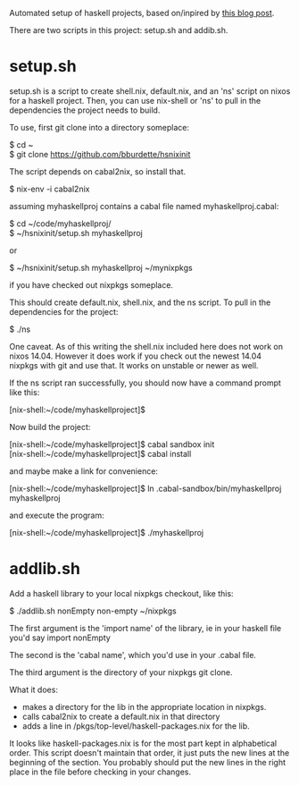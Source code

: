 Automated setup of haskell projects, based on/inpired by [this blog post](http://wiki.ocharles.org.uk/Nix#how-do-i-use-cabal2nix-for-local-projects).

There are two scripts in this project:  setup.sh and addib.sh.  

setup.sh
=========

setup.sh is a script to create shell.nix, default.nix, and an 'ns' script on nixos for a haskell project.  Then, you can use nix-shell or 'ns' to pull in the dependencies the project needs to build.  

To use, first git clone into a directory someplace:

$ cd ~  
$ git clone https://github.com/bburdette/hsnixinit

The script depends on cabal2nix, so install that.

$ nix-env -i cabal2nix

assuming myhaskellproj contains a cabal file named myhaskellproj.cabal:

$ cd ~/code/myhaskellproj/  
$ ~/hsnixinit/setup.sh myhaskellproj

or 

$ ~/hsnixinit/setup.sh myhaskellproj ~/mynixpkgs

if you have checked out nixpkgs someplace.   

This should create default.nix, shell.nix, and the ns script.  To pull in the dependencies for the project:

$ ./ns

One caveat.  As of this writing the shell.nix included here does not work on nixos 14.04.  However it does work if you check out the newest 14.04 nixpkgs with git and use that.  It works on unstable or newer as well.   

If the ns script ran successfully, you should now have a command prompt like this:

[nix-shell:~/code/myhaskellproject]$

Now build the project:

[nix-shell:~/code/myhaskellproject]$ cabal sandbox init  
[nix-shell:~/code/myhaskellproject]$ cabal install

and maybe make a link for convenience:

[nix-shell:~/code/myhaskellproject]$ ln .cabal-sandbox/bin/myhaskellproj myhaskellproj

and execute the program:

[nix-shell:~/code/myhaskellproject]$ ./myhaskellproj

addlib.sh
=========

Add a haskell library to your local nixpkgs checkout, like this:

$ ./addlib.sh nonEmpty non-empty ~/nixpkgs

The first argument is the 'import name' of the library, ie in your haskell file you'd say 
import nonEmpty

The second is the 'cabal name', which you'd use in your .cabal file.  

The third argument is the directory of your nixpkgs git clone.  

What it does:
 - makes a directory for the lib in the appropriate location in nixpkgs.
 - calls cabal2nix to create a default.nix in that directory
 - adds a line in <nixpkgs>/pkgs/top-level/haskell-packages.nix for the lib.

It looks like haskell-packages.nix is for the most part kept in alphabetical order.  This script doesn't maintain that order, it just puts the new lines at the beginning of the section.  You probably should put the new lines in the right place in the file before checking in your changes.  

